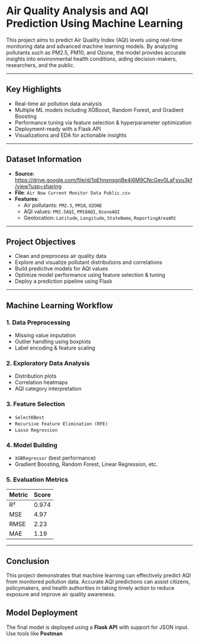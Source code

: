 # Air Quality Analysis and AQI Prediction Using Machine Learning

This project aims to predict Air Quality Index (AQI) levels using real-time monitoring data and advanced machine learning models. By analyzing pollutants such as PM2.5, PM10, and Ozone, the model provides accurate insights into environmental health conditions, aiding decision-makers, researchers, and the public.

---


##  Key Highlights

-  Real-time air pollution data analysis
-  Multiple ML models including XGBoost, Random Forest, and Gradient Boosting
-  Performance tuning via feature selection & hyperparameter optimization
-  Deployment-ready with a Flask API
-  Visualizations and EDA for actionable insights

---

##  Dataset Information

- **Source**: https://drive.google.com/file/d/1qEhnxnsgnBe4i6M9CNcGev0LaFsyu3kf/view?usp=sharing
- **File**: `Air Now Current Monitor Data Public.csv`
- **Features**:
  - Air pollutants: `PM2.5`, `PM10`, `OZONE`
  - AQI values: `PM2.5AQI`, `PM10AQI`, `OzoneAQI`
  - Geolocation: `Latitude`, `Longitude`, `StateName`, `ReportingArea`etc
    

---

##  Project Objectives

- Clean and preprocess air quality data
- Explore and visualize pollutant distributions and correlations
- Build predictive models for AQI values
- Optimize model performance using feature selection & tuning
- Deploy a prediction pipeline using Flask

---

##  Machine Learning Workflow

### 1. Data Preprocessing
- Missing value imputation
- Outlier handling using boxplots
- Label encoding & feature scaling

### 2. Exploratory Data Analysis
- Distribution plots
- Correlation heatmaps
- AQI category interpretation

### 3. Feature Selection
- `SelectKBest`
- `Recursive Feature Elimination (RFE)`
- `Lasso Regression`

### 4. Model Building
- `XGBRegressor` (best performance)
- Gradient Boosting, Random Forest, Linear Regression, etc.

### 5. Evaluation Metrics
| Metric | Score |
|--------|-------|
| R²     | 0.974 |
| MSE    | 4.97 |
| RMSE   | 2.23 |
| MAE    | 1.19 |

---
##  Conclusion

This project demonstrates that machine learning can effectively predict AQI from monitored pollution data. Accurate AQI predictions can assist citizens, policymakers, and health authorities in taking timely action to reduce exposure and improve air quality awareness.



##  Model Deployment

The final model is deployed using a **Flask API** with support for JSON input. Use tools like **Postman**

